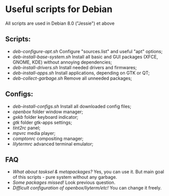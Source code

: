 # Useful scripts for Debian #
All scripts are used in Debian 8.0 ("Jessie") et above

## Scripts: ##
* *deb-configure-apt.sh*  Configure "sources.list" and useful "apt" options;
* *deb-install-base-system.sh*  Install all basic and GUI packages (XFCE, GNOME, KDE) without annoying dependencies;
* *deb-install-drivers.sh*  Install needed drivers and firmwares;
* *deb-install-apps.sh*  Install applications, depending on GTK or QT;
* *deb-collect-garbage.sh*  Remove all unneeded packages;

## Configs: ##
* *deb-install-configs.sh*  Install all downloaded config files;
* *openbox* folder  window manager;
* *gxkb* folder  keyboard indicator;
* *gtk* folder  gtk-apps settings;
* *tint2rc*  panel;
* *mpvrc*  media player;
* *comptonrc*  compositing manager;
* *lilytermrc*  advanced terminal emulator;

## FAQ ##
* *What about tasksel & metapackages?*  Yes, you can use it. But main goal of this scripts - pure system without any garbage.
* *Some packages missed!*  Look previous question.
* *Difficult configuration of openbox/liyterm/etc!*  You can change it freely.

